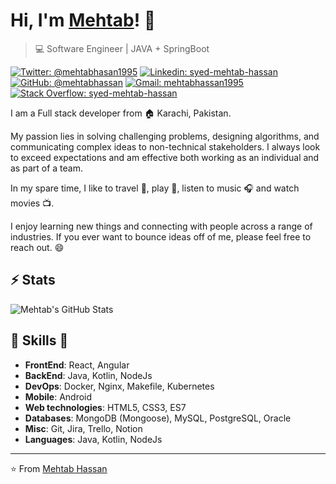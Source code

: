 # Hi, I'm [Mehtab](https://github.com/mehtabhassan)! 👋

>  💻 Software Engineer | JAVA + SpringBoot

[![Twitter: @mehtabhasan1995](https://img.shields.io/twitter/follow/mehtabhasan1995?style=social)](https://twitter.com/mehtabhasan1995)
[![Linkedin: syed-mehtab-hassan](https://img.shields.io/badge/-Mehtab%20Hassan-blue?style=flat-square&logo=Linkedin&logoColor=white&link=https://pk.linkedin.com/in/syed-mehtab-hassan-22932714a/)](https://pk.linkedin.com/in/syed-mehtab-hassan-22932714a)
[![GitHub: @mehtabhassan](https://img.shields.io/github/followers/availchet?label=follow&style=social)](https://github.com/mehtabhassan)
[![Gmail: mehtabhassan1995](https://img.shields.io/badge/Gmail-mehtabhassan-red)](mailto:mehtabhassan1995@gmail.com)
[![Stack Overflow: syed-mehtab-hassan](https://img.shields.io/badge/-Stack%20Overflow-222222?logo=stack-overflow&link=https://stackoverflow.com/users/11046080/syed-mehtab-hassan)](https://stackoverflow.com/users/11046080/syed-mehtab-hassan)

I am a Full stack developer from :house: Karachi, Pakistan.

My passion lies in solving challenging problems, designing algorithms, and communicating complex ideas to non-technical stakeholders.
I always look to exceed expectations and am effective both working as an individual and as part of a team.

In my spare time, I like to travel :walking:, play 🏏, listen to music :headphones: and watch movies :tv:.

I enjoy learning new things and connecting with people across a range of industries. 
If you ever want to bounce ideas off of me, please feel free to reach out. 😄

## ⚡ Stats
![Mehtab's GitHub Stats](https://github-readme-stats.vercel.app/api?username=mehtabhassan&hide=["issues"]&show_icons=true)

##  🎉 Skills  🎉
- **FrontEnd**: React, Angular
- **BackEnd**: Java, Kotlin, NodeJs
- **DevOps**: Docker, Nginx, Makefile, Kubernetes
- **Mobile**: Android
- **Web technologies**: HTML5, CSS3, ES7
- **Databases**: MongoDB (Mongoose), MySQL, PostgreSQL, Oracle
- **Misc**: Git, Jira, Trello, Notion
- **Languages**: Java, Kotlin, NodeJs

<!-- [![HitCount](http://hits.dwyl.com/availchet/availchet.svg)](http://hits.dwyl.com/availchet/availchet) -->

---
⭐️ From [Mehtab Hassan](https://github.com/mehtabhassan)

